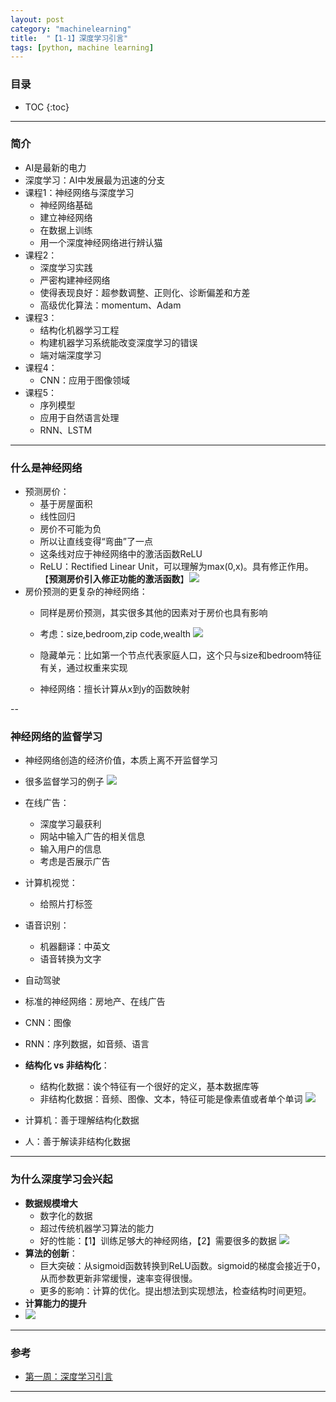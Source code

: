 ```yaml
---
layout: post
category: "machinelearning"
title:  "【1-1】深度学习引言"
tags: [python, machine learning]
---
```


<script type="text/javascript" async
  src="https://cdn.mathjax.org/mathjax/latest/MathJax.js?config=TeX-MML-AM_CHTML">
</script>

### 目录

- TOC
{:toc}

---

### 简介

* AI是最新的电力
* 深度学习：AI中发展最为迅速的分支
* 课程1：神经网络与深度学习
	* 神经网络基础
	* 建立神经网络
	* 在数据上训练
	* 用一个深度神经网络进行辨认猫
* 课程2：
	* 深度学习实践
	* 严密构建神经网络
	* 使得表现良好：超参数调整、正则化、诊断偏差和方差
	* 高级优化算法：momentum、Adam
* 课程3：
	* 结构化机器学习工程
	* 构建机器学习系统能改变深度学习的错误
	* 端对端深度学习
* 课程4：
	* CNN：应用于图像领域
* 课程5：
	* 序列模型
	* 应用于自然语言处理
	* RNN、LSTM

---

### 什么是神经网络

* 预测房价：
	* 基于房屋面积
	* 线性回归
	* 房价不可能为负
	* 所以让直线变得“弯曲”了一点
	* 这条线对应于神经网络中的激活函数ReLU
	* ReLU：Rectified Linear Unit，可以理解为max(0,x)。具有修正作用。【**预测房价引入修正功能的激活函数**】![](http://www.ai-start.com/dl2017/images/3fe6da26014467243e3d499569be3675.png)
* 房价预测的更复杂的神经网络：
	* 同样是房价预测，其实很多其他的因素对于房价也具有影响
	* 考虑：size,bedroom,zip code,wealth ![](http://www.ai-start.com/dl2017/images/7a0e0d40f4ba80a0466f0bd7aa9f8537.png)
	* 隐藏单元：比如第一个节点代表家庭人口，这个只与size和bedroom特征有关，通过权重来实现
	
	* 神经网络：擅长计算从x到y的函数映射

--

### 神经网络的监督学习

* 神经网络创造的经济价值，本质上离不开监督学习
* 很多监督学习的例子 ![](http://www.ai-start.com/dl2017/images/ec9f15da25c4072eeedc9ba7fa363f80.png)
* 在线广告：
	* 深度学习最获利
	* 网站中输入广告的相关信息
	* 输入用户的信息
	* 考虑是否展示广告
* 计算机视觉：
	* 给照片打标签
* 语音识别：
	* 机器翻译：中英文
	* 语音转换为文字
* 自动驾驶


* 标准的神经网络：房地产、在线广告
* CNN：图像
* RNN：序列数据，如音频、语言


* **结构化 vs 非结构化**：
	* 结构化数据：诶个特征有一个很好的定义，基本数据库等
	* 非结构化数据：音频、图像、文本，特征可能是像素值或者单个单词 ![](http://www.ai-start.com/dl2017/images/86a39d40cb13842cd6c06463cd9b4a83.png)
* 计算机：善于理解结构化数据
* 人：善于解读非结构化数据

---

### 为什么深度学习会兴起

* **数据规模增大**
	* 数字化的数据
	* 超过传统机器学习算法的能力
	* 好的性能：【1】训练足够大的神经网络，【2】需要很多的数据 ![](http://www.ai-start.com/dl2017/images/2b14edfcb21235115fca05879f8d9de2.png)
* **算法的创新**：
	* 巨大突破：从sigmoid函数转换到ReLU函数。sigmoid的梯度会接近于0，从而参数更新非常缓慢，速率变得很慢。
	* 更多的影响：计算的优化。提出想法到实现想法，检查结构时间更短。
* **计算能力的提升**
* ![](http://www.ai-start.com/dl2017/images/e26d18a882cfc48837118572dca51c56.png)

---

### 参考

* [第一周：深度学习引言](http://www.ai-start.com/dl2017/html/lesson1-week1.html)

---




